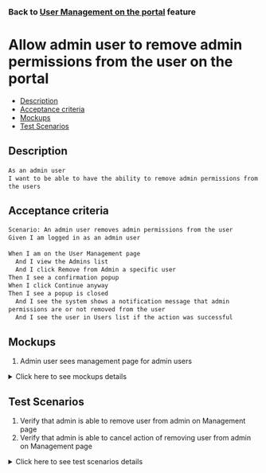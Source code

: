 ### Back to [User Management on the portal](../../) feature

# Allow admin user to remove admin permissions from the user on the portal

- [Description](#description)
- [Acceptance criteria](#acceptance-criteria)
- [Mockups](#mockups)
- [Test Scenarios](#test-scenarios)

## Description

    As an admin user
    I want to be able to have the ability to remove admin permissions from the users

## Acceptance criteria

    Scenario: An admin user removes admin permissions from the user
    Given I am logged in as an admin user
	
    When I am on the User Management page
      And I view the Admins list
      And I click Remove from Admin a specific user
    Then I see a confirmation popup
    When I click Continue anyway
    Then I see a popup is closed
      And I see the system shows a notification message that admin permissions are or not removed from the user
      And I see the user in Users list if the action was successful

## Mockups

1. Admin user sees management page for admin users

<details>
  <summary>Click here to see mockups details</summary>

**1. Admin user sees management page for admin users:**

![Management page for admin users](/products/sport_news_portal/web_application_features/user_management/images/admin_user_management_page.png)

</details>

## Test Scenarios

1. Verify that admin is able to remove user from admin on Management page
2. Verify that admin is able to cancel action of removing user from admin on Management page

<details>
  <summary>Click here to see test scenarios details</summary>

### **#1. Verify that admin is able to remove user from admin on Management page**

|#|Steps|Expected Result
------|-------|----------
|1|Go to Sport News site|
|2|Log in your admin account|
|3|Observe User Management menu item|
|4|Go to User Management page|
|5|Check the available actions for admin according admin users|Actions available for admins: admin users - Remove from Admin, Delete 
|6|Click on remove user from admin|A confirmation popup is shown
|7|Click on Continue anyway|The popup is closed and the system shows a notification message that the user has been deleted

### **#2. Verify that admin is able to cancel action of removing user from admin on Management page**

|#|Steps|Expected Result
------|-------|----------
|1|Go to Sport News site|
|2|Log in your admin account|
|3|Observe User Management menu item|
|4|Go to User Management page|
|5|Check the available actions for admin according admin users|Actions available for admins: admin users - Remove from Admin, Delete
|6|Click on remove user from admin|A confirmation popup is shown
|7|Click on Cancel|The popup is closed and the user is still having admin permissions

</details>
